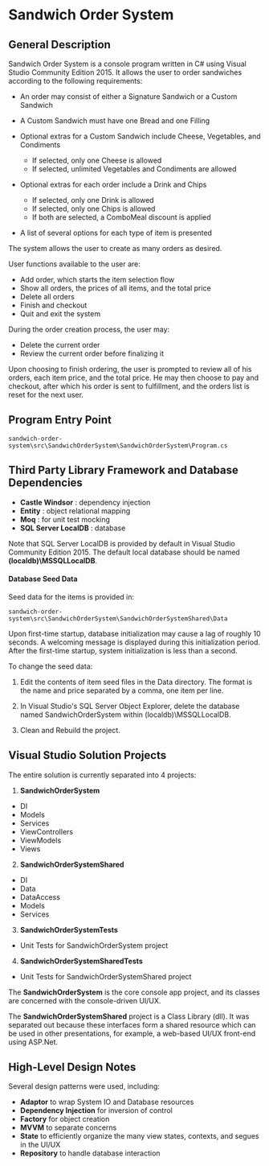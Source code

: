 Sandwich Order System
=====

General Description
-----

Sandwich Order System is a console program written in C# using Visual Studio Community Edition 2015.  It allows the user to order sandwiches according to the following requirements:

* An order may consist of either a Signature Sandwich or a Custom Sandwich

* A Custom Sandwich must have one Bread and one Filling
* Optional extras for a Custom Sandwich include Cheese, Vegetables, and Condiments
  - If selected, only one Cheese is allowed
  - If selected, unlimited Vegetables and Condiments are allowed

* Optional extras for each order include a Drink and Chips
  - If selected, only one Drink is allowed
  - If selected, only one Chips is allowed
  - If both are selected, a ComboMeal discount is applied

* A list of several options for each type of item is presented

The system allows the user to create as many orders as desired.

User functions available to the user are:

* Add order, which starts the item selection flow
* Show all orders, the prices of all items, and the total price
* Delete all orders
* Finish and checkout
* Quit and exit the system

During the order creation process, the user may:

* Delete the current order
* Review the current order before finalizing it

Upon choosing to finish ordering, the user is prompted to review all of his orders, each item price, and the total price.  He may then choose to pay and checkout, after which his order is sent to fulfillment, and the orders list is reset for the next user.

Program Entry Point
-----
```
sandwich-order-system\src\SandwichOrderSystem\SandwichOrderSystem\Program.cs
```

Third Party Library Framework and Database Dependencies
-----

* **Castle Windsor** : dependency injection
* **Entity** : object relational mapping
* **Moq** : for unit test mocking
* **SQL Server LocalDB** : database

Note that SQL Server LocalDB is provided by default in Visual Studio Community Edition 2015.  The default local database should be named **(localdb)\MSSQLLocalDB**.

#### Database Seed Data

Seed data for the items is provided in:
```
sandwich-order-system\src\SandwichOrderSystem\SandwichOrderSystemShared\Data
```
Upon first-time startup, database initialization may cause a lag of roughly 10 seconds.  A welcoming message is displayed during this initialization period.  After the first-time startup, system initialization is less than a second.

To change the seed data:

1. Edit the contents of item seed files in the Data directory.  The format is the name and price separated by a comma, one item per line.

2. In Visual Studio's SQL Server Object Explorer, delete the database named SandwichOrderSystem within (localdb)\MSSQLLocalDB.

3. Clean and Rebuild the project.

Visual Studio Solution Projects
-----

The entire solution is currently separated into 4 projects:

1.  **SandwichOrderSystem**
* DI
*  Models
* Services
* ViewControllers
* ViewModels
* Views
2.  **SandwichOrderSystemShared**
* DI
* Data
* DataAccess
* Models
* Services
3. **SandwichOrderSystemTests**
* Unit Tests for SandwichOrderSystem project
4.  **SandwichOrderSystemSharedTests**
* Unit Tests for SandwichOrderSystemShared project

The **SandwichOrderSystem** is the core console app project, and its classes are concerned with the console-driven UI/UX.

The **SandwichOrderSystemShared** project is a Class Library (dll).  It was separated out because these interfaces form a shared resource which can be used in other presentations, for example, a web-based UI/UX front-end using ASP.Net.

High-Level Design Notes
-----

Several design patterns were used, including:

* **Adaptor** to wrap System IO and Database resources
* **Dependency Injection** for inversion of control
* **Factory** for object creation
* **MVVM** to separate concerns
* **State** to efficiently organize the many view states, contexts, and segues in the UI/UX
* **Repository** to handle database interaction


